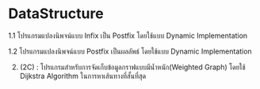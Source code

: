 # DataStructure

1.1 โปรแกรมแปลงนิพจน์แบบ Infix เป็น Postfix โดยใช้แบบ Dynamic Implementation

1.2 โปรแกรมแปลงนิพจน์แบบ Postfix เป็นผลลัพธ์ โดยใช้แบบ Dynamic Implementation 

2. (2C) : โปรแกรมสำหรับการจัดเก็บข้อมูลกราฟแบบมีน้ำหนัก(Weighted Graph) โดยใช้ Dijkstra Algorithm ในการหาเส้นทางที่สั้นที่สุด
